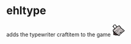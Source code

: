 # ehltype

adds the typewriter craftitem to the game
![GitHub Logo](/textures/ehltype_typewriter.png)

